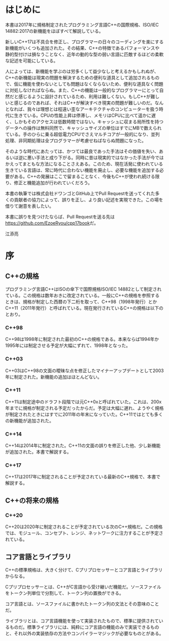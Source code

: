 # はじめに

本書は2017年に規格制定されたプログラミング言語C++の国際規格、ISO/IEC 14882:2017の新機能をほぼすべて解説している。

新しいC++17は不具合を修正し、プログラマーの日々のコーディングを楽にする新機能がいくつも追加された。その結果、C++の特徴であるパフォーマンスや静的型付けは損なうことなく、近年の動的な型の弱い言語に匹敵するほどの柔軟な記述を可能にしている。

人によっては、新機能を学ぶのは労多くして益少なしと考えるかもしれぬが、C++の新機能は現実の問題を解決するための便利な道具として追加されるもので、仮に機能を使わないとしても問題はなくならないため、便利な道具なく問題に対処しなければならぬ。また、C++の機能は一般的なプログラマーにとって自然だと感じるように設計されているため、利用は難しくない。もしC++が難しいと感じるのであれば、それはC++が解決すべき現実の問題が難しいのだ。なんとなれば、我々は理想とは程遠い歪なアーキテクチャのコンピューターを扱う時代に生きている。CPUの性能上昇は停滞し、メモリはCPUに比べて遥かに遅く、しかもそのアクセスは低数時間ではない。キャッシュに収まる局所性を持つデータへの操作は無料同然で、キャッシュサイズの単位はすでにMBで数えられている。手のひらに乗る超低電力CPUでさえマルチコアが一般的になり、並列処理、非同期処理は全プログラマーが考慮せねばならぬ問題になった。

そのような時代にあたっては、かつては最良であった手法はその価値を失い、あるいは逆に悪い手法と成り下がる。同時に昔は現実的ではなかった手法が今ではかえってまともな方法になることさえある。このため、現在活発に使われている生きている言語は、常に時代に合わない機能を廃止し、必要な機能を追加する必要がある。C++の発展はここで留まることなく、今後もC++が使われ続ける限り、修正と機能追加が行われていくだろう。

本書の執筆では株式会社ドワンゴとGitHub上でPull Requestを送ってくれた多くの貢献者の協力によって、誤りを正し、より良い記述を実現できた。この場を借りて謝意を表したい。

本書に誤りを見つけたならば、Pull Requestを送る先は<https://github.com/EzoeRyou/cpp17book>だ。

江添亮

# 序

## C++の規格

プログラミング言語C++はISOの傘下で国際規格ISO/IEC 14882として制定されている。この規格は数年おきに改定されている。一般にC++の規格を参照するときは、規格が制定した西暦の下二桁を取って、C++98（1998年発行）とかC++11（2011年発行）と呼ばれている。現在発行されているC++の規格は以下のとおり。

### C++98

C++98は1998年に制定された最初のC++の規格である。本来ならば1994年か1995年には制定させる予定が大幅にずれて、1998年となった。

### C++03

C++03はC++98の文面の曖昧な点を修正したマイナーアップデートとして2003年に制定された。新機能の追加はほとんどない。

### C++11

C++11は制定途中のドラフト段階では元C++0xと呼ばれていた。これは、200x年までに規格が制定される予定だったからだ。予定は大幅に遅れ、ようやく規格が制定されたときにはすでに2011年の年末になっていた。C++11ではとても多くの新機能が追加された。

### C++14

C++14は2014年に制定された。C++11の文面の誤りを修正した他、少し新機能が追加された。本書で解説する。

### C++17

C++17は2017年に制定されることが予定されている最新のC++規格で、本書で解説する。

## C++の将来の規格

### C++20

C++20は2020年に制定されることが予定されている次のC++規格だ。この規格では、モジュール、コンセプト、レンジ、ネットワークに注力することが予定されている。

## コア言語とライブラリ

C++の標準規格は、大きく分けて、Cプリプロセッサーとコア言語とライブラリからなる。

Cプリプロセッサーとは、C++がC言語から受け継いだ機能だ。ソースファイルをトークン列単位で分割して、トークン列の置換ができる。

コア言語とは、ソースファイルに書かれたトークン列の文法とその意味のことだ。

ライブラリとは、コア言語機能を使って実装されたもので、標準に提供されているものだ。標準ライブラリには、純粋にコア言語の機能のみで実装できるものと、それ以外の実装依存の方法やコンパイラーマジックが必要なものとがある。


